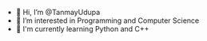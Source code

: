 - 👋 Hi, I’m @TanmayUdupa
- 👀 I’m interested in Programming and Computer Science
- 🌱 I'm currently learning Python and C++

<!---
TanmayUdupa/TanmayUdupa is a ✨ special ✨ repository because its `README.md` (this file) appears on your GitHub profile.
You can click the Preview link to take a look at your changes.
--->
